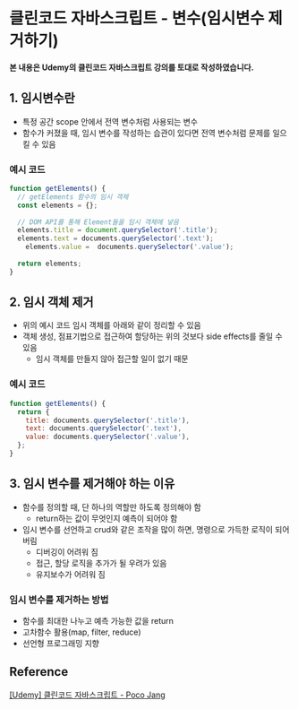 # 클린코드 자바스크립트 - 변수(임시변수 제거하기)



**본 내용은 Udemy의 클린코드 자바스크립트 강의를 토대로 작성하였습니다.**



## 1. 임시변수란

*  특정 공간 scope 안에서 전역 변수처럼 사용되는 변수
*  함수가 커졌을 때, 임시 변수를 작성하는 습관이 있다면 전역 변수처럼 문제를 일으킬 수 있음



### 예시 코드

```JavaScript
function getElements() {
  // getElements 함수의 임시 객체
  const elements = {};
  
  // DOM API를 통해 Element들을 임시 객체에 넣음
  elements.title = document.querySelector('.title');
  elements.text = documents.querySelector('.text');
	elements.value =  documents.querySelector('.value');
  
  return elements;
}
```



## 2. 임시 객체 제거

* 위의 예시 코드 임시 객체를 아래와 같이 정리할 수 있음
* 객체 생성, 점표기법으로 접근하여 할당하는 위의 것보다 side effects를 줄일 수 있음
  * 임시 객체를 만들지 않아 접근할 일이 없기 때문



### 예시 코드

```JavaScript
function getElements() {
  return {
    title: documents.querySelector('.title'),
    text: documents.querySelector('.text'),
    value: documents.querySelector('.value'),
  };
}
```



## 3. 임시 변수를 제거해야 하는 이유

* 함수를 정의할 때, 단 하나의 역할만 하도록 정의해야 함
  * return하는 값이 무엇인지 예측이 되어야 함
* 임시 변수를 선언하고 crud와 같은 조작을 많이 하면, 명령으로 가득한 로직이 되어 버림
  * 디버깅이 어려워 짐
  * 접근, 할당 로직을 추가가 될 우려가 있음
  * 유지보수가 어려워 짐



### 임시 변수를 제거하는 방법

* 함수를 최대한 나누고 예측 가능한 값을 return
* 고차함수 활용(map, filter, reduce)
* 선언형 프로그래밍 지향



## Reference

[[Udemy] 클린코드 자바스크립트 - Poco Jang](https://www.udemy.com/course/clean-code-js/)

